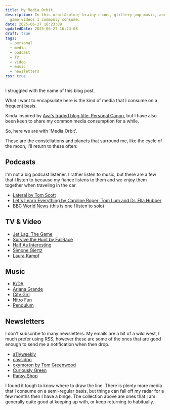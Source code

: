 ```yaml
---
title: My Media Orbit
description: In this orbit&colon; brainy chaos, glittery pop music, and silly
  game videos I commonly consume.
date: 2025-06-27 16:23:08
updatedDate: 2025-06-27 16:23:08
draft: true
tags:
  - personal
  - media
  - podcast
  - TV
  - video
  - music
  - newsletters
rss: true
---
```

I struggled with the name of this blog post.

What I want to encapsulate here is the kind of media that I consume on a frequent basis. 

Kinda inspired by [Ava's traded blog title: Personal Canon](https://blog.avas.space/trade-personal-canon/), but I have also been keen to share my common media consumption for a while.

So, here we are with 'Media Orbit'.

These are the constellations and planets that surround me, like the cycle of the moon, I'll return to these often:

## Podcasts
I'm not a big podcast listener. I rather listen to music, but there are a few that I listen to because my fiance listens to them and we enjoy them together when traveling in the car.
- [Lateral by Tom Scott](https://lateralcast.com/)
- [Let's Learn Everything by Caroline Roper, Tom Lum and Dr. Ella Hubber](https://www.letslearneverything.com/)
- [BBC World News](https://www.bbc.co.uk/programmes/p02nq0gn/episodes/downloads) (this is one I listen to solo)

## TV & Video
- [Jet Lag: The Game](https://nebula.tv/jetlag)
- [Survive the Hunt by FailRace](https://www.youtube.com/@FailRace/)
- [Half As Interesting](https://www.halfasinteresting.com/)
- [Simone Giertz](https://www.youtube.com/@simonegiertz)
- [Laura Kampf](https://www.youtube.com/@laurakampf)

## Music
- [K/DA](https://open.spotify.com/artist/4gOc8TsQed9eqnqJct2c5v)
- [Ariana Grande](https://open.spotify.com/artist/66CXWjxzNUsdJxJ2JdwvnR)
- [City Girl](https://open.spotify.com/artist/6yby1ACnfwVigbSSaH3kEQ)
- [Nitro Fun](https://open.spotify.com/artist/4XU5f8nGiPMr6eetud6epC)
- [Pendulum](https://open.spotify.com/artist/7MqnCTCAX6SsIYYdJCQj9B)

## Newsletters
I don't subscribe to many newsletters. My emails are a bit of a wild west, I much prefer using RSS, however these are some of the ones that are good enough to send me a notification when then drop.
- [a11yweekly](https://a11yweekly.com/)
- [cassidoo](https://cassidoo.co/newsletter/)
- [oxymoron by Tom Greenwood](https://tomgreenwood.substack.com/)
- [Curiously Green](https://www.wholegraindigital.com/curiously-green/)
- [Pansy Shop](https://www.pansy-shop.com/)

I found it tough to know where to draw the line. There is plenty more media that I consume on a semi-regular basis, but things can fall off my radar for a few months then I have a binge. The collection above are ones that I am generally quite good at keeping up with, or keep returning to habitually.
